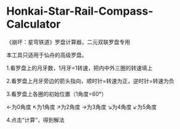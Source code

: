 # Honkai-Star-Rail-Compass-Calculator
《崩坏：星穹铁道》罗盘计算器，二元双联罗盘专用

本工具只适用于仙舟的高级罗盘。

1.看罗盘上的月牙数，1月牙=1转速，把内中外三圈的转速填上

2.看罗盘上月牙旁边的箭头指向，顺时针=转速为正，逆时针=转速为负

3.看罗盘上各圈的初始位置（1角度=60°）

←为0角度
↖为1角度
↗为2角度
→为3角度
↘为4角度
↙为5角度

4.点击“计算”，得到解法
